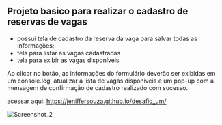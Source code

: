 Projeto basico para realizar o cadastro de reservas de vagas
----

  - possui tela de cadastro da reserva da vaga para salvar todas as informações;
  - tela para listar as vagas cadastradas 
  - tela para exibir as vagas disponíveis

 Ao clicar no botão, as informações do formulário deverão ser exibidas em
um console.log, atualizar a lista de vagas disponiveis e um pop-up com a mensagem de confirmação de cadastro realizado com
sucesso.

acessar aqui: https://jeniffersouza.github.io/desafio_um/


![Screenshot_2](https://github.com/Jeniffersouza/desafio_um/assets/98287941/08e61de4-dd96-4ee5-977b-c97dacb7d021)
